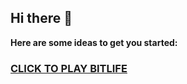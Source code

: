 ## Hi there 👋

**Here are some ideas to get you started:**

<h3><a href="https://gamescentral.net/">CLICK TO PLAY BITLIFE</a> </BR> </BR></h3>

<!--
**minecraftshaders/minecraftshaders** is a ✨ _special_ ✨ repository because its `README.md` (this file) appears on your GitHub profile.

Here are some ideas to get you started:

- 🔭 I’m currently working on ...
- 🌱 I’m currently learning ...
- 👯 I’m looking to collaborate on ...
- 🤔 I’m looking for help with ...
- 💬 Ask me about ...
- 📫 How to reach me: ...
- 😄 Pronouns: ...
- ⚡ Fun fact: ...
-->
